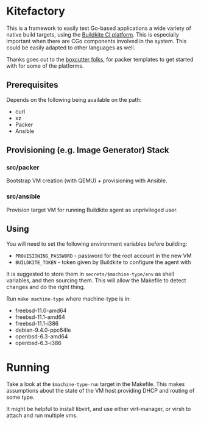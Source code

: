 # Kitefactory

This is a framework to easily test Go-based applications a wide variety of
native build targets, using the [Buildkite CI
platform](https://buildkite.com/).  This is especially
important when there are CGo components involved in the system.  This could be
easily adapted to other languages as well.

Thanks goes out to the [boxcutter folks](https://github.com/boxcutter), for
packer templates to get started with for some of the platforms.

## Prerequisites

Depends on the following being available on the path:

- curl
- xz
- Packer
- Ansible

## Provisioning (e.g. Image Generator) Stack

### src/packer

Bootstrap VM creation (with QEMU) + provisioning with Ansible.

### src/ansible

Provision target VM for running Buildkite agent as unprivileged user.

## Using

You will need to set the following environment variables before building:

- `PROVISIONING_PASSWORD` - password for the root account in the new VM
- `BUILDKITE_TOKEN` - token given by Buildkite to configure the agent with

It is suggested to store them in `secrets/$machine-type/env` as shell
variables, and then sourcing them.  This will allow the Makefile to detect
changes and do the right thing.

Run `make machine-type` where machine-type is in:

- freebsd-11.0-amd64
- freebsd-11.1-amd64
- freebsd-11.1-i386
- debian-9.4.0-ppc64le
- openbsd-6.3-amd64
- openbsd-6.3-i386

# Running

Take a look at the `$machine-type-run` target in the Makefile.  This makes
assumptions about the state of the VM host providing DHCP and routing of some
type.

It might be helpful to install libvirt, and use either virt-manager, or virsh
to attach and run multiple vms.
